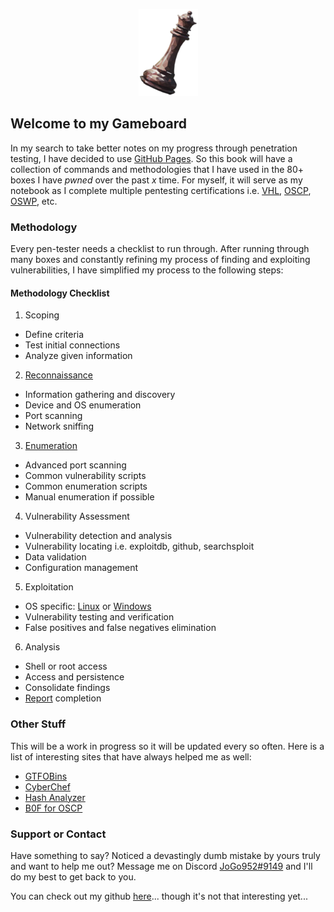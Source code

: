 <p align="center">
  <img src="images/queen-small.png"> 
</p>

## Welcome to my Gameboard

In my search to take better notes on my progress through penetration testing, I have decided to use [GitHub Pages](https://pages.github.com/). So this book will have a collection of commands and methodologies that I have used in the 80+ boxes I have _pwned_ over the past _x_ time. For myself, it will serve as my notebook as I complete multiple pentesting certifications i.e. [VHL](https://www.virtualhackinglabs.com/), [OSCP](https://www.offensive-security.com/pwk-oscp/), [OSWP](https://www.offensive-security.com/wifu-oswp/), etc.

### Methodology

Every pen-tester needs a checklist to run through. After running through many boxes and constantly refining my process of finding and exploiting vulnerabilities, I have simplified my process to the following steps:

#### Methodology Checklist

1. Scoping
  - Define criteria
  - Test initial connections
  - Analyze given information
2. [Reconnaissance](recon/alpha.md)
  - Information gathering and discovery
  - Device and OS enumeration
  - Port scanning
  - Network sniffing
3. [Enumeration](enumeration/bravo.md)
  - Advanced port scanning
  - Common vulnerability scripts
  - Common enumeration scripts
  - Manual enumeration if possible
4. Vulnerability Assessment
  - Vulnerability detection and analysis
  - Vulnerability locating i.e. exploitdb, github, searchsploit
  - Data validation
  - Configuration management
5. Exploitation
  - OS specific: [Linux](linux/charlie.md) or [Windows](windows/delta.md)
  - Vulnerability testing and verification
  - False positives and false negatives elimination
6. Analysis
  - Shell or root access
  - Access and persistence
  - Consolidate findings
  - [Report](writeups/echo.md) completion

### Other Stuff

This will be a work in progress so it will be updated every so often. Here is a list of interesting sites that have always helped me as well:
- [GTFOBins](https://gtfobins.github.io/)
- [CyberChef](https://gchq.github.io/CyberChef/)
- [Hash Analyzer](https://www.tunnelsup.com/hash-analyzer/)
- [B0F for OSCP](http://strongcourage.github.io/2020/04/19/bof.html)

### Support or Contact

Have something to say? Noticed a devastingly dumb mistake by yours truly and want to help me out? Message me on Discord [JoGo952#9149](https://discord.com/) and I'll do my best to get back to you.

You can check out my github [here](https://github.com/tjf952)... though it's not that interesting yet...
